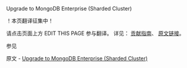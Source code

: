  Upgrade to MongoDB Enterprise (Sharded Cluster)

 ！本页翻译征集中！

请点击页面上方 EDIT THIS PAGE 参与翻译。
详见：
[贡献指南]( https://github.com/JinMuInfo/MongoDB-Manual-zh/blob/master/CONTRIBUTING.md )、
[原文链接](  https://docs.mongodb.com/manual/tutorial/upgrade-to-enterprise-sharded-cluster/  )。

 参见

原文 - [Upgrade to MongoDB Enterprise (Sharded Cluster)]( https://docs.mongodb.com/manual/tutorial/upgrade-to-enterprise-sharded-cluster/ )


